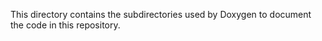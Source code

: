 This directory contains the subdirectories used by Doxygen to document the code in this repository. 
